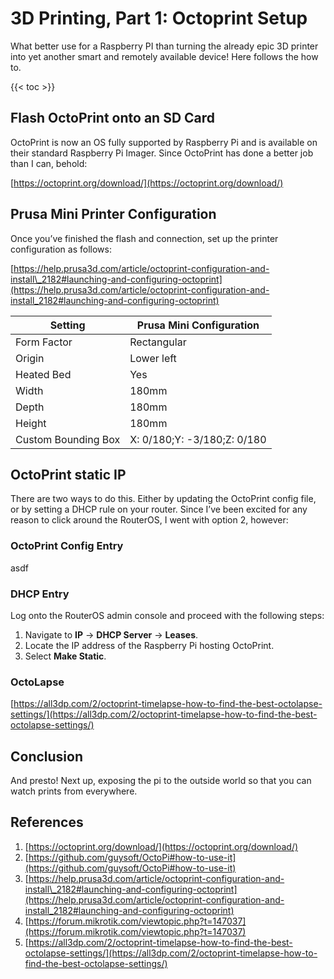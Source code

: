 # 3D Printing, Part 1: Octoprint Setup

What better use for a Raspberry PI than turning the already epic 3D printer into yet another smart and remotely available device! Here follows the how to.

{{< toc >}} 

## Flash OctoPrint onto an SD Card

OctoPrint is now an OS fully supported by Raspberry Pi and is available on their standard Raspberry Pi Imager. Since OctoPrint has done a better job than I can, behold:

[https://octoprint.org/download/](https://octoprint.org/download/)

## Prusa Mini Printer Configuration

Once you’ve finished the flash and connection, set up the printer configuration as follows:

[https://help.prusa3d.com/article/octoprint-configuration-and-install\_2182#launching-and-configuring-octoprint](https://help.prusa3d.com/article/octoprint-configuration-and-install_2182#launching-and-configuring-octoprint)

| **Setting**       | **Prusa Mini Configuration** |
|---------------------|------------------------------|
| Form Factor         | Rectangular                  |
| Origin              | Lower left                   |
| Heated Bed          | Yes                          |
| Width               | 180mm                        |
| Depth               | 180mm                        |
| Height              | 180mm                        |
| Custom Bounding Box | X: 0/180;Y: -3/180;Z: 0/180  |

## OctoPrint static IP

There are two ways to do this. Either by updating the OctoPrint config file, or by setting a DHCP rule on your router. Since I’ve been excited for any reason to click around the RouterOS, I went with option 2, however:

### OctoPrint Config Entry

asdf

### DHCP Entry

Log onto the RouterOS admin console and proceed with the following steps:

1. Navigate to **IP** → **DHCP Server** → **Leases**.
2. Locate the IP address of the Raspberry Pi hosting OctoPrint.
3. Select **Make Static**.

### OctoLapse

[https://all3dp.com/2/octoprint-timelapse-how-to-find-the-best-octolapse-settings/](https://all3dp.com/2/octoprint-timelapse-how-to-find-the-best-octolapse-settings/)

## Conclusion

And presto! Next up, exposing the pi to the outside world so that you can watch prints from everywhere.

## References

1. [https://octoprint.org/download/](https://octoprint.org/download/)
2. [https://github.com/guysoft/OctoPi#how-to-use-it](https://github.com/guysoft/OctoPi#how-to-use-it)
3. [https://help.prusa3d.com/article/octoprint-configuration-and-install\_2182#launching-and-configuring-octoprint](https://help.prusa3d.com/article/octoprint-configuration-and-install_2182#launching-and-configuring-octoprint)
4. [https://forum.mikrotik.com/viewtopic.php?t=147037](https://forum.mikrotik.com/viewtopic.php?t=147037)
5. [https://all3dp.com/2/octoprint-timelapse-how-to-find-the-best-octolapse-settings/](https://all3dp.com/2/octoprint-timelapse-how-to-find-the-best-octolapse-settings/)
